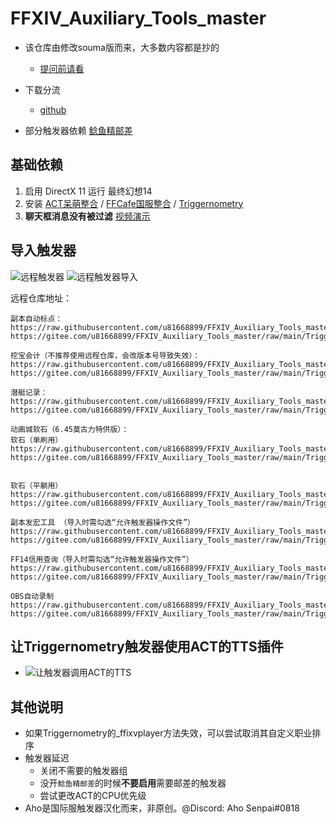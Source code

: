 # FFXIV_Auxiliary_Tools_master

* 该仓库由修改souma版而来，大多数内容都是抄的
  * [提问前请看](http://www.360doc.com/content/19/1223/08/30422483_881502108.shtml)
  
* 下载分流
  * [github](https://github.com/u81668899/FFXIV_Auxiliary_Tools_master)

* 部分触发器依赖 [鲶鱼精邮差](https://nga.178.com/read.php?tid=19724323)

## 基础依赖

  1. 启用 DirectX 11 运行 最终幻想14
  1. 安装 [ACT呆萌整合](https://nga.178.com/read.php?tid=19019884) / [FFCafe国服整合](https://ffcafe.org/act/) / [Triggernometry](https://github.com/paissaheavyindustries/Triggernometry)
  1. **聊天框消息没有被过滤** [视频演示](https://www.bilibili.com/video/av83704576/)

## 导入触发器

![远程触发器](screenshots/远程触发器.png)
![远程触发器导入](screenshots/远程触发器导入.png)

远程仓库地址：

```仓库地址:
副本自动标点：
https://raw.githubusercontent.com/u81668899/FFXIV_Auxiliary_Tools_master/main/Triggernometry%E8%A7%A6%E5%8F%91%E5%99%A8/%E5%89%AF%E6%9C%AC%E6%A0%87%E7%82%B9.xml
https://gitee.com/u81668899/FFXIV_Auxiliary_Tools_master/raw/main/Triggernometry%E8%A7%A6%E5%8F%91%E5%99%A8/%E5%89%AF%E6%9C%AC%E6%A0%87%E7%82%B9.xml

挖宝会计（不推荐使用远程仓库，会改版本号导致失效）：
https://raw.githubusercontent.com/u81668899/FFXIV_Auxiliary_Tools_master/main/Triggernometry%E8%A7%A6%E5%8F%91%E5%99%A8/%E6%8C%96%E5%AE%9D%E4%BC%9A%E8%AE%A16.4.17.165.xml
https://gitee.com/u81668899/FFXIV_Auxiliary_Tools_master/raw/main/Triggernometry%E8%A7%A6%E5%8F%91%E5%99%A8/%E6%8C%96%E5%AE%9D%E4%BC%9A%E8%AE%A16.4.17.165.xml

潜艇记录：
https://raw.githubusercontent.com/u81668899/FFXIV_Auxiliary_Tools_master/main/Triggernometry%E8%A7%A6%E5%8F%91%E5%99%A8/%E6%BD%9C%E8%89%87%E8%AE%B0%E5%BD%95.xml
https://gitee.com/u81668899/FFXIV_Auxiliary_Tools_master/raw/main/Triggernometry%E8%A7%A6%E5%8F%91%E5%99%A8/%E6%BD%9C%E8%89%87%E8%AE%B0%E5%BD%95.xml

动画城软石（6.45莫古力特供版）：
软石（单刷用）
https://raw.githubusercontent.com/u81668899/FFXIV_Auxiliary_Tools_master/main/Triggernometry%E8%A7%A6%E5%8F%91%E5%99%A8/%E5%8A%A8%E7%94%BB%E5%9F%8E%E5%8D%95%E5%88%B7%E7%94%A8%EF%BC%88%E5%86%85%E5%90%AB%E8%BD%AF%E7%9F%B3%EF%BC%89.xml
https://gitee.com/u81668899/FFXIV_Auxiliary_Tools_master/raw/main/Triggernometry%E8%A7%A6%E5%8F%91%E5%99%A8/%E5%8A%A8%E7%94%BB%E5%9F%8E%E5%8D%95%E5%88%B7%E7%94%A8%EF%BC%88%E5%86%85%E5%90%AB%E8%BD%AF%E7%9F%B3%EF%BC%89.xml


软石（平躺用）
https://raw.githubusercontent.com/u81668899/FFXIV_Auxiliary_Tools_master/main/Triggernometry%E8%A7%A6%E5%8F%91%E5%99%A8/%E5%8A%A8%E7%94%BB%E5%9F%8E%E8%BD%AF%E7%9F%B3.xml
https://gitee.com/u81668899/FFXIV_Auxiliary_Tools_master/raw/main/Triggernometry%E8%A7%A6%E5%8F%91%E5%99%A8/%E5%8A%A8%E7%94%BB%E5%9F%8E%E8%BD%AF%E7%9F%B3.xml

副本发宏工具 （导入时需勾选“允许触发器操作文件”）
https://raw.githubusercontent.com/u81668899/FFXIV_Auxiliary_Tools_master/main/Triggernometry%E8%A7%A6%E5%8F%91%E5%99%A8/%E5%89%AF%E6%9C%AC%E5%8F%91%E5%AE%8F%EF%BC%88%E5%8F%91%E6%94%BB%E7%95%A5%EF%BC%89%E5%B7%A5%E5%85%B7/%E5%8F%91%E9%80%81%E5%89%AF%E6%9C%AC%E5%AE%8F.xml
https://gitee.com/u81668899/FFXIV_Auxiliary_Tools_master/raw/main/Triggernometry%E8%A7%A6%E5%8F%91%E5%99%A8/%E5%89%AF%E6%9C%AC%E5%8F%91%E5%AE%8F%EF%BC%88%E5%8F%91%E6%94%BB%E7%95%A5%EF%BC%89%E5%B7%A5%E5%85%B7/%E5%8F%91%E9%80%81%E5%89%AF%E6%9C%AC%E5%AE%8F.xml

FF14信用查询（导入时需勾选“允许触发器操作文件”）
https://raw.githubusercontent.com/u81668899/FFXIV_Auxiliary_Tools_master/main/Triggernometry%E8%A7%A6%E5%8F%91%E5%99%A8/%E4%BF%A1%E7%94%A8%E6%9F%A5%E8%AF%A2/FF14%E4%BF%A1%E7%94%A8%E6%9F%A5%E8%AF%A2.xml
https://gitee.com/u81668899/FFXIV_Auxiliary_Tools_master/raw/main/Triggernometry%E8%A7%A6%E5%8F%91%E5%99%A8/%E4%BF%A1%E7%94%A8%E6%9F%A5%E8%AF%A2/FF14%E4%BF%A1%E7%94%A8%E6%9F%A5%E8%AF%A2.xml

OBS自动录制
https://raw.githubusercontent.com/u81668899/FFXIV_Auxiliary_Tools_master/main/Triggernometry%E8%A7%A6%E5%8F%91%E5%99%A8/OBS%E8%87%AA%E5%8A%A8%E5%BD%95%E5%88%B6.xml
https://gitee.com/u81668899/FFXIV_Auxiliary_Tools_master/raw/main/Triggernometry%E8%A7%A6%E5%8F%91%E5%99%A8/OBS%E8%87%AA%E5%8A%A8%E5%BD%95%E5%88%B6.xml

```

## 让Triggernometry触发器使用ACT的TTS插件

* ![让触发器调用ACT的TTS](screenshots/让触发器调用ACT的TTS.gif)

## 其他说明

* 如果Triggernometry的_ffixvplayer方法失效，可以尝试取消其自定义职业排序
* 触发器延迟
  * 关闭不需要的触发器组
  * 没开`鲶鱼精邮差`的时候**不要启用**需要邮差的触发器
  * 尝试更改ACT的CPU优先级
* Aho是国际服触发器汉化而来，非原创。@Discord: Aho Senpai#0818
